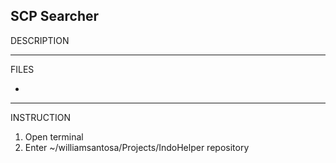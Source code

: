 SCP Searcher
-------------------
DESCRIPTION



-------------------
FILES

- 

-------------------
INSTRUCTION

1. Open terminal
2. Enter ~/williamsantosa/Projects/IndoHelper repository
